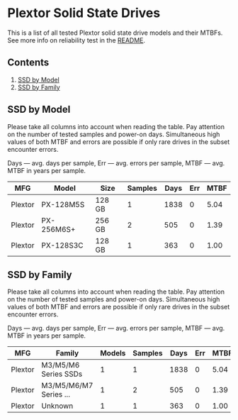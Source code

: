 Plextor Solid State Drives
==========================

This is a list of all tested Plextor solid state drive models and their MTBFs. See
more info on reliability test in the [README](https://github.com/linuxhw/EnterpriseDrive).

Contents
--------

1. [ SSD by Model  ](#ssd-by-model)
2. [ SSD by Family ](#ssd-by-family)

SSD by Model
------------

Please take all columns into account when reading the table. Pay attention on the
number of tested samples and power-on days. Simultaneous high values of both MTBF
and errors are possible if only rare drives in the subset encounter errors.

Days — avg. days per sample,
Err  — avg. errors per sample,
MTBF — avg. MTBF in years per sample.

| MFG       | Model              | Size   | Samples | Days  | Err   | MTBF   |
|-----------|--------------------|--------|---------|-------|-------|--------|
| Plextor   | PX-128M5S          | 128 GB | 1       | 1838  | 0     | 5.04   |
| Plextor   | PX-256M6S+         | 256 GB | 2       | 505   | 0     | 1.39   |
| Plextor   | PX-128S3C          | 128 GB | 1       | 363   | 0     | 1.00   |

SSD by Family
-------------

Please take all columns into account when reading the table. Pay attention on the
number of tested samples and power-on days. Simultaneous high values of both MTBF
and errors are possible if only rare drives in the subset encounter errors.

Days — avg. days per sample,
Err  — avg. errors per sample,
MTBF — avg. MTBF in years per sample.

| MFG       | Family                 | Models | Samples | Days  | Err   | MTBF   |
|-----------|------------------------|--------|---------|-------|-------|--------|
| Plextor   | M3/M5/M6 Series SSDs   | 1      | 1       | 1838  | 0     | 5.04   |
| Plextor   | M3/M5/M6/M7 Series ... | 1      | 2       | 505   | 0     | 1.39   |
| Plextor   | Unknown                | 1      | 1       | 363   | 0     | 1.00   |
